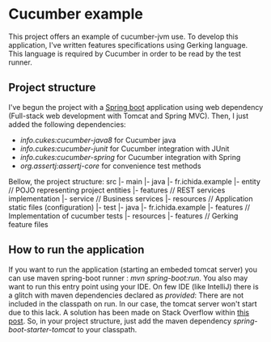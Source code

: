 # Cucumber example

This project offers an example of cucumber-jvm use.
To develop this application, I've written features specifications using Gerking language.
This language is required by Cucumber in order to be read by the test runner.

## Project structure

I've begun the project with a [Spring boot](http://projects.spring.io/spring-boot/) application using web dependency
(Full-stack web development with Tomcat and Spring MVC).
Then, I just added the following dependencies:
* _info.cukes:cucumber-java8_ for Cucumber java
* _info.cukes:cucumber-junit_ for Cucumber integration with JUnit
* _info.cukes:cucumber-spring_ for Cucumber integration with Spring
* _org.assertj:assertj-core_ for convenience test methods

Bellow, the project structure:
src
    |- main
        |- java
            |- fr.ichida.example
                |- entity           // POJO representing project entities
                |- features         // REST services implementation
                |- service          // Business services
        |- resources                // Application static files (configuration)
    |- test
        |- java
            |- fr.ichida.example
                |- features         // Implementation of cucumber tests
        |- resources
            |- features             // Gerking feature files

## How to run the application

If you want to run the application (starting an embeded tomcat server) you can use maven spring-boot runner :
_mvn spring-boot:run_.
You also may want to run this entry point using your IDE. On few IDE (like IntelliJ) there is a glitch with maven
dependencies declared as _provided_: There are not included in the classpath on run.
In our case, the tomcat server won't start due to this lack.
A solution has been made on Stack Overflow within
[this post](http://stackoverflow.com/questions/30237768/run-spring-boots-main-using-ide).
So, in your project structure, just add the maven dependency _spring-boot-starter-tomcat_ to your classpath.
